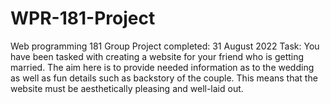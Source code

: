 # WPR-181-Project
Web programming 181 Group Project completed: 31 August 2022
Task: You have been tasked with creating a website for your friend who is getting married. The aim here is to provide needed information as to the wedding as well as fun details such as backstory of the couple. This means that the website must be aesthetically pleasing and well-laid out.
